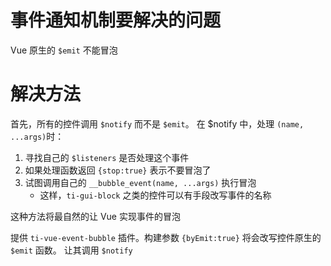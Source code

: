 # 事件通知机制要解决的问题

Vue 原生的 `$emit` 不能冒泡

# 解决方法

首先，所有的控件调用 `$notify` 而不是 `$emit`。
在 $notify 中，处理 `(name, ...args)`时：

1. 寻找自己的 `$listeners` 是否处理这个事件
2. 如果处理函数返回 `{stop:true}` 表示不要冒泡了
3. 试图调用自己的 `__bubble_event(name, ...args)` 执行冒泡
   - 这样，`ti-gui-block` 之类的控件可以有手段改写事件的名称

这种方法将最自然的让 Vue 实现事件的冒泡

提供 `ti-vue-event-bubble` 插件。构建参数 `{byEmit:true}` 将会改写控件原生的 `$emit` 函数。
让其调用 `$notify`